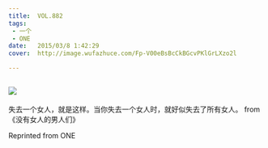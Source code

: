 ```yaml
---
title:	VOL.882
tags:
 - 一个
 - ONE
date:	2015/03/8 1:42:29
cover:	http://image.wufazhuce.com/Fp-V00eBsBcCkBGcvPKlGrLXzo2l

---
```

![](http://image.wufazhuce.com/Fp-V00eBsBcCkBGcvPKlGrLXzo2l)
---

失去一个女人，就是这样。当你失去一个女人时，就好似失去了所有女人。 from 《没有女人的男人们》
 
Reprinted from ONE
